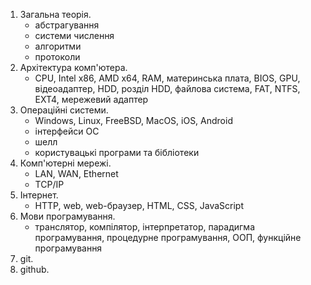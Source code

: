 1. Загальна теорія.
   * абстрагування
   * системи числення
   * алгоритми
   * протоколи
2. Архітектура комп'ютера.
   * CPU, Intel x86, AMD x64, RAM, материнська плата, BIOS, GPU, відеоадаптер,
   HDD, розділ HDD, файлова система, FAT, NTFS, EXT4, мережевий адаптер
3. Операційні системи.
   * Windows, Linux, FreeBSD, MacOS, iOS, Android
   * інтерфейси ОС
   * шелл
   * користувацькі програми та бібліотеки
5. Комп'ютерні мережі.
   * LAN, WAN, Ethernet
   * TCP/IP
6. Інтернет.
   * HTTP, web, web-браузер, HTML, CSS, JavaScript
7. Мови програмування.
   * транслятор, компілятор, інтерпретатор, парадигма програмування,
   процедурне програмування, ООП, функційне програмування
8. git.
9. github.
